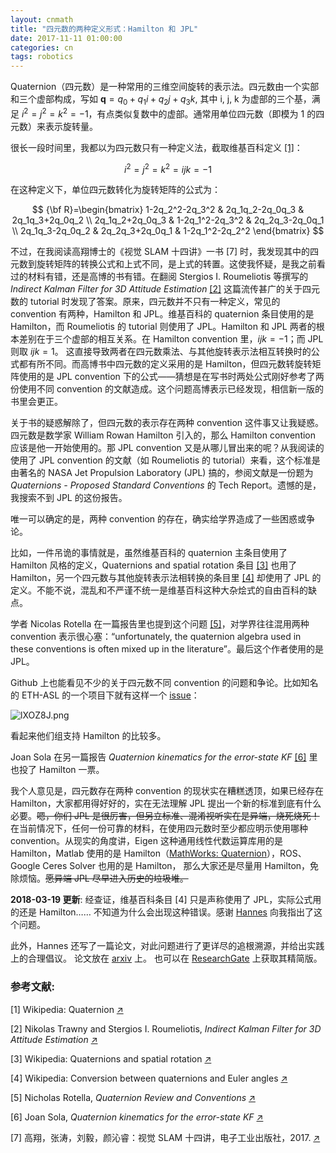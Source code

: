 ```yaml
---
layout: cnmath
title: "四元数的两种定义形式：Hamilton 和 JPL"
date: 2017-11-11 01:00:00
categories: cn
tags: robotics
---
```


Quaternion（四元数）是一种常用的三维空间旋转的表示法。四元数由一个实部和三个虚部构成，写如 $\mathbf{q}=q_0 + q_1 i + q_2 j + q_3 k$, 其中 i, j, k 为虚部的三个基，满足 $i^2=j^2=k^2=-1$，有点类似复数中的虚部。通常用单位四元数（即模为 1 的四元数）来表示旋转量。

很长一段时间里，我都以为四元数只有一种定义法，截取维基百科定义 [\[1\]](https://en.wikipedia.org/wiki/Quaternion)：

$$ i^2=j^2=k^2=ijk=-1 $$

在这种定义下，单位四元数转化为旋转矩阵的公式为：

$$ {\bf R}=\begin{bmatrix} 1-2q_2^2-2q_3^2 & 2q_1q_2-2q_0q_3 & 2q_1q_3+2q_0q_2 \\ 2q_1q_2+2q_0q_3 & 1-2q_1^2-2q_3^2 & 2q_2q_3-2q_0q_1 \\ 2q_1q_3-2q_0q_2 & 2q_2q_3+2q_0q_1 & 1-2q_1^2-2q_2^2 \end{bmatrix} $$

不过，在我阅读高翔博士的《视觉 SLAM 十四讲》一书 [7] 时，我发现其中的四元数到旋转矩阵的转换公式和上式不同，是上式的转置。这使我怀疑，是我之前看过的材料有错，还是高博的书有错。在翻阅 Stergios I. Roumeliotis 等撰写的 _Indirect Kalman Filter for 3D Attitude Estimation_ [\[2\]](http://mars.cs.umn.edu/tr/reports/Trawny05b.pdf) 这篇流传甚广的关于四元数的 tutorial 时发现了答案。原来，四元数并不只有一种定义，常见的 convention 有两种，Hamilton 和 JPL。维基百科的 quaternion 条目使用的是 Hamilton，而  Roumeliotis 的 tutorial 则使用了 JPL。Hamilton 和 JPL 两者的根本差别在于三个虚部的相互关系。在 Hamilton convention 里，$ijk=-1$；而 JPL 则取 $ijk = 1$。 这直接导致两者在四元数乘法、与其他旋转表示法相互转换时的公式都有所不同。而高博书中四元数的定义采用的是 Hamilton，但四元数转旋转矩阵使用的是 JPL convention 下的公式——猜想是在写书时两处公式刚好参考了两份使用不同 convention 的文献造成。这个问题高博表示已经发现，相信新一版的书里会更正。

关于书的疑惑解除了，但四元数的表示存在两种 convention 这件事又让我疑惑。四元数是数学家 William Rowan Hamilton 引入的，那么 Hamilton convention 应该是他一开始使用的。那 JPL convention 又是从哪儿冒出来的呢？从我阅读的使用了 JPL convention 的文献（如 Roumeliotis 的 tutorial）来看，这个标准是由著名的 NASA Jet Propulsion Laboratory (JPL) 搞的，参阅文献是一份题为 _Quaternions - Proposed Standard Conventions_ 的 Tech Report。遗憾的是，我搜索不到 JPL 的这份报告。

唯一可以确定的是，两种 convention 的存在，确实给学界造成了一些困惑或争论。

比如，一件吊诡的事情就是，虽然维基百科的 quaternion 主条目使用了 Hamilton 风格的定义，Quaternions and spatial rotation 条目 [\[3\]](https://en.wikipedia.org/wiki/Quaternions_and_spatial_rotation) 也用了 Hamilton，另一个四元数与其他旋转表示法相转换的条目里 [\[4\]](https://en.wikipedia.org/wiki/Conversion_between_quaternions_and_Euler_angles) 却使用了 JPL 的定义。不能不说，混乱和不严谨不统一是维基百科这种大杂烩式的自由百科的缺点。

学者 Nicolas Rotella 在一篇报告里也提到这个问题 [\[5\]](http://www-clmc.usc.edu/~nrotella/IROS2014_linearization.pdf)，对学界往往混用两种 convention 表示很心塞：“unfortunately, the quaternion algebra used in these conventions is often mixed up in the literature”。最后这个作者使用的是 JPL。

Github 上也能看见不少的关于四元数不同 convention 的问题和争论。比如知名的 ETH-ASL 的一个项目下就有这样一个 [issue](https://github.com/ethz-asl/ethzasl_msf/issues/19)：

<!-- ![](/images/quaternion_convention_issue.png) -->
![lXOZ8J.png](https://s2.ax1x.com/2020/01/15/lXOZ8J.png)

看起来他们组支持 Hamilton 的比较多。


Joan Sola 在另一篇报告 _Quaternion kinematics for the error-state KF_ [\[6\]](http://www.iri.upc.edu/people/jsola/JoanSola/objectes/notes/kinematics.pdf) 里也投了 Hamilton 一票。


我个人意见是，四元数存在两种 convention 的现状实在糟糕透顶，如果已经存在 Hamilton，大家都用得好好的，实在无法理解 JPL  提出一个新的标准到底有什么必要。~~嗯，你们 JPL 是很厉害，但另立标准、混淆视听实在是异端，烧死烧死！~~在当前情况下，任何一份可靠的材料，在使用四元数时至少都应明示使用哪种 convention。从现实的角度讲，Eigen 这种通用线性代数运算库用的是 Hamilton，Matlab 使用的是 Hamilton（[MathWorks: Quaternion](https://www.mathworks.com/discovery/quaternion.html)），ROS、Google Ceres Solver 也用的是 Hamilton， 那么大家还是尽量用 Hamilton，免除烦恼。~~愿异端 JPL 尽早进入历史的垃圾堆。~~


__2018-03-19 更新__: 经查证，维基百科条目 \[4\] 只是声称使用了 JPL，实际公式用的还是 Hamilton…… 不知道为什么会出现这种错误。感谢 [Hannes](https://github.com/HannesSommer) 向我指出了这个问题。

此外，Hannes 还写了一篇论文，对此问题进行了更详尽的追根溯源，并给出实践上的合理倡议。
论文放在 [arxiv](https://arxiv.org/abs/1801.07478) 上。
也可以在 [ResearchGate](https://www.researchgate.net/publication/323426570_Why_and_How_to_Avoid_the_Flipped_Quaternion_Multiplication_-_Shorter_and_Less_Formal_Version) 上获取其精简版。


### 参考文献:

[1] Wikipedia: Quaternion [↗](https://en.wikipedia.org/wiki/Quaternion)

[2] Nikolas Trawny and Stergios I. Roumeliotis, _Indirect Kalman Filter for 3D Attitude Estimation_ [↗](http://mars.cs.umn.edu/tr/reports/Trawny05b.pdf)

[3] Wikipedia: Quaternions and spatial rotation
 [↗](https://en.wikipedia.org/wiki/Quaternions_and_spatial_rotation)

[4] Wikipedia: Conversion between quaternions and Euler angles [↗](https://en.wikipedia.org/wiki/Conversion_between_quaternions_and_Euler_angles)

[5] Nicholas Rotella, _Quaternion Review and Conventions_ [↗](http://www-clmc.usc.edu/~nrotella/IROS2014_linearization.pdf)

[6] Joan Sola, _Quaternion kinematics for the error-state KF_ [↗](http://www.iri.upc.edu/people/jsola/JoanSola/objectes/notes/kinematics.pdf)

[7] 高翔，张涛，刘毅，颜沁睿：视觉 SLAM 十四讲，电子工业出版社，2017. [↗](https://www.amazon.cn/dp/B071YF9SLK/)
